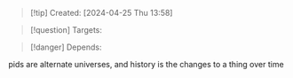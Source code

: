 
>[!tip] Created: [2024-04-25 Thu 13:58]

>[!question] Targets: 

>[!danger] Depends: 

pids are alternate universes, and history is the changes to a thing over time

